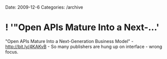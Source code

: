 Date: 2009-12-6
Categories: /archive

# ! '"Open APIs Mature Into a Next-...'

"Open APIs Mature Into a Next-Generation Business Model" - <a href="http://bit.ly/4KAKvB" rel="nofollow">http://bit.ly/4KAKvB</a> - So many publishers are hung up on interface - wrong focus.
